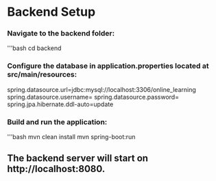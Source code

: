 # Backend Setup
### Navigate to the backend folder:

'''bash
cd backend

### Configure the database in application.properties located at src/main/resources:

spring.datasource.url=jdbc:mysql://localhost:3306/online_learning
spring.datasource.username=<your-username>
spring.datasource.password=<your-password>
spring.jpa.hibernate.ddl-auto=update

### Build and run the application:
'''bash
mvn clean install
mvn spring-boot:run

## The backend server will start on http://localhost:8080.

